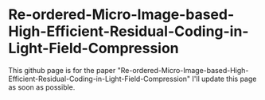 # Re-ordered-Micro-Image-based-High-Efficient-Residual-Coding-in-Light-Field-Compression

This github page is for the paper "Re-ordered-Micro-Image-based-High-Efficient-Residual-Coding-in-Light-Field-Compression"
I'll update this page as soon as possible.
